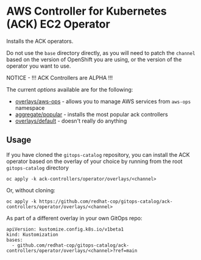 # AWS Controller for Kubernetes (ACK) EC2 Operator

Installs the ACK operators.

Do not use the `base` directory directly, as you will need to patch the `channel` based on the version of OpenShift you are using, or the version of the operator you want to use.

NOTICE - !!! ACK Controllers are ALPHA !!!

The current *options* available are for the following:
* [overlays/aws-ops](overlays/aws-ops) - allows you to manage AWS services from `aws-ops` namespace
* [aggregate/popular](aggregate/popular) - installs the most popular ack controllers
* [overlays/default](overlays/default) - doesn't really do anything

## Usage

If you have cloned the `gitops-catalog` repository, you can install the ACK operator based on the overlay of your choice by running from the root `gitops-catalog` directory

```
oc apply -k ack-controllers/operator/overlays/<channel>
```

Or, without cloning:

```
oc apply -k https://github.com/redhat-cop/gitops-catalog/ack-controllers/operator/overlays/<channel>
```

As part of a different overlay in your own GitOps repo:

```
apiVersion: kustomize.config.k8s.io/v1beta1
kind: Kustomization
bases:
  - github.com/redhat-cop/gitops-catalog/ack-controllers/operator/overlays/<channel>?ref=main
```
